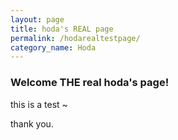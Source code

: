 ```yaml
---
layout: page
title: hoda's REAL page
permalink: /hodarealtestpage/
category_name: Hoda
---
```

### Welcome THE real hoda's page!

this is a test ~



thank you.
